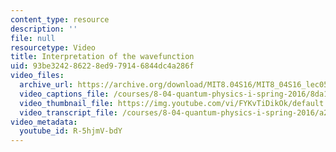 ```yaml
---
content_type: resource
description: ''
file: null
resourcetype: Video
title: Interpretation of the wavefunction
uid: 93be3242-8622-8ed9-7914-6844dc4a286f
video_files:
  archive_url: https://archive.org/download/MIT8.04S16/MIT8_04S16_lec05_s5_300k.mp4
  video_captions_file: /courses/8-04-quantum-physics-i-spring-2016/8da18b0b96545343bd3231210d2ee46a_R-5hjmV-bdY.vtt
  video_thumbnail_file: https://img.youtube.com/vi/FYKvTiDikOk/default.jpg
  video_transcript_file: /courses/8-04-quantum-physics-i-spring-2016/a2512ca00352d04df460e3e2f62ace65_R-5hjmV-bdY.pdf
video_metadata:
  youtube_id: R-5hjmV-bdY
---
```

